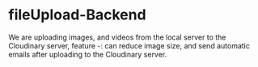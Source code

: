 # fileUpload-Backend
We are uploading images, and videos from the local server to the Cloudinary server, feature -: can reduce image size, and send automatic emails after uploading to the Cloudinary server.
